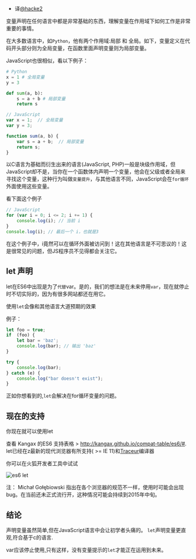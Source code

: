 <!--
layout: post
title: 你需要知道的块级作用域 - let
date: 2014-08-28T01:58:23.465Z
comments: true
published: true
keywords:
description: JavaScript 未来声明变量的方式
categories: scope, articles, basics
authorName: Jaydson
authorLink: http://twitter.com/jaydson
authorDescription: JavaScript enthusiast - FrontEnd Engineer at Terra Networks - BrazilJS and RSJS curator
authorPicture: https://pbs.twimg.com/profile_images/453720347620032512/UM2nE21c_400x400.jpeg
-->
* 译[@hacke2](https://github.com/hacke2)

变量声明在任何语言中都是非常基础的东西，理解变量在作用域下如何工作是非常重要的事情。

在大多数语言中，如`Python`，他有两个作用域:局部 和 全局。如下，变量定义在代码开头部分则为全局变量，在函数里面声明变量则为局部变量。

<!--more-->

JavaScript也很相似，看以下例子：

```Python
# Python
x = 1 # 全局变量
y = 3

def sum(a, b):
    s = a + b # 局部变量
    return s
```


```JavaScript
// JavaScript
var x = 1;  // 全局变量
var y = 3;

function sum(a, b) {
    var s = a + b;  // 局部变量
    return s;
}
```

以C语言为基础而衍生出来的语言(JavaScript, PHP)一般是块级作用域，但JavaScript却不是，当你在一个函数体内声明一个变量，他会在父级或者全局来寻找这个变量，这种行为叫做`变量提升`，与其他语言不同，JavaScript会在`for循环`外面使用这些变量。

看下面这个例子

```JavaScript
// JavaScript
for (var i = 0; i <= 2; i += 1) {
    console.log(i); // 当前 i
}
console.log(i); // 最后一个 i，也就是3
```

在这个例子中，i竟然可以在循环外面被访问到！这在其他语言是不可思议的！这是很常见的问题，但JS程序员不见得都会关注它。

## let 声明

let在ES6中出现是为了`代替`var。是的，我们的想法是在未来停用`var`，现在就停止时不切实际的，因为有很多网站都还在用它。

使用`let`会像和其他语言大道预期的效果

例子：

```JavaScript
let foo = true;
if  (foo) {
    let bar = 'baz';
    console.log(bar); // 输出 'baz'
}

try {
    console.log(bar);
} catch (e) {
    console.log("bar doesn't exist");
}
```

正如你想看到的,`let`会解决在for循环变量的问题。

## 现在的支持

你现在就可以使用let

查看 Kangax 的ES6 支持表格 > http://kangax.github.io/compat-table/es6/#.
let已经在z最新的现代浏览器有所支持( >= IE 11)和[Traceur](https://github.com/google/traceur-compiler)编译器

你可以在火狐开发者工具中试试

![es6 let](http://es6rocks.com/img/let.gif)

注： Michał Gołębiowski 指出在各个浏览器的规范不一样，使用时可能会出现bug。在当前还未正式流行开，这种情况可能会持续到2015年中旬。

## 结论

声明变量虽然简单,但在JavaScript语言中会让初学者头痛的。
`let`声明变量更直观,符合基于c的语言.

var应该停止使用,只有这样，没有变量提示的`let`才能正在运用到未来。


